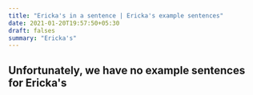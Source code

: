 ```yaml
---
title: "Ericka's in a sentence | Ericka's example sentences"
date: 2021-01-20T19:57:50+05:30
draft: falses
summary: "Ericka's"
---
```

## Unfortunately, we have no example sentences for Ericka's                 
